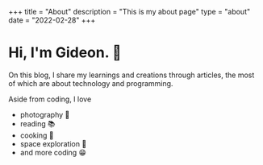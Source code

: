 +++
title = "About"
description = "This is my about page"
type = "about"
date = "2022-02-28"
+++

# Hi, I'm Gideon. 👋

On this blog, I share my learnings and creations through articles, the most of which are about technology and programming.


Aside from coding, I love
- photography 📸
- reading 📚
- cooking 🍰
- space exploration 🚀
- and more coding  😁
